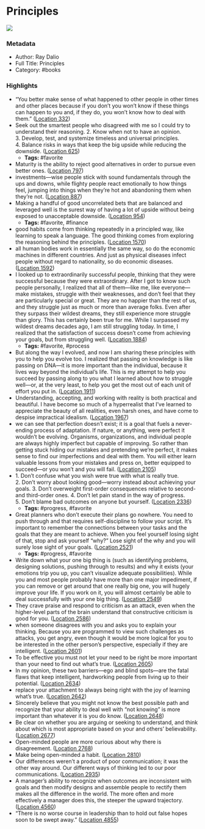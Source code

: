 # Principles

![](https://images-na.ssl-images-amazon.com/images/I/41Mq7Ss7lPL._SL200_.jpg)

### Metadata

- Author: Ray Dalio
- Full Title: Principles
- Category: #books

### Highlights

- “You better make sense of what happened to other people in other times and other places because if you don’t you won’t know if these things can happen to you and, if they do, you won’t know how to deal with them.” ([Location 332](https://readwise.io/to_kindle?action=open&asin=B071CTK28D&location=332))
- Seek out the smartest people who disagreed with me so I could try to understand their reasoning. 2. Know when not to have an opinion. 3. Develop, test, and systemize timeless and universal principles. 4. Balance risks in ways that keep the big upside while reducing the downside. ([Location 625](https://readwise.io/to_kindle?action=open&asin=B071CTK28D&location=625))
    - **Tags:** #favorite
- Maturity is the ability to reject good alternatives in order to pursue even better ones. ([Location 797](https://readwise.io/to_kindle?action=open&asin=B071CTK28D&location=797))
- investments—wise people stick with sound fundamentals through the ups and downs, while flighty people react emotionally to how things feel, jumping into things when they’re hot and abandoning them when they’re not. ([Location 887](https://readwise.io/to_kindle?action=open&asin=B071CTK28D&location=887))
- Making a handful of good uncorrelated bets that are balanced and leveraged well is the surest way of having a lot of upside without being exposed to unacceptable downside. ([Location 954](https://readwise.io/to_kindle?action=open&asin=B071CTK28D&location=954))
    - **Tags:** #favorite, #finance
- good habits come from thinking repeatedly in a principled way, like learning to speak a language. The good thinking comes from exploring the reasoning behind the principles. ([Location 1570](https://readwise.io/to_kindle?action=open&asin=B071CTK28D&location=1570))
- all human bodies work in essentially the same way, so do the economic machines in different countries. And just as physical diseases infect people without regard to nationality, so do economic diseases. ([Location 1592](https://readwise.io/to_kindle?action=open&asin=B071CTK28D&location=1592))
- I looked up to extraordinarily successful people, thinking that they were successful because they were extraordinary. After I got to know such people personally, I realized that all of them—like me, like everyone—make mistakes, struggle with their weaknesses, and don’t feel that they are particularly special or great. They are no happier than the rest of us, and they struggle just as much or more than average folks. Even after they surpass their wildest dreams, they still experience more struggle than glory. This has certainly been true for me. While I surpassed my wildest dreams decades ago, I am still struggling today. In time, I realized that the satisfaction of success doesn’t come from achieving your goals, but from struggling well. ([Location 1884](https://readwise.io/to_kindle?action=open&asin=B071CTK28D&location=1884))
    - **Tags:** #favorite, #process
- But along the way I evolved, and now I am sharing these principles with you to help you evolve too. I realized that passing on knowledge is like passing on DNA—it is more important than the individual, because it lives way beyond the individual’s life. This is my attempt to help you succeed by passing along to you what I learned about how to struggle well—or, at the very least, to help you get the most out of each unit of effort you put in. ([Location 1911](https://readwise.io/to_kindle?action=open&asin=B071CTK28D&location=1911))
- Understanding, accepting, and working with reality is both practical and beautiful. I have become so much of a hyperrealist that I’ve learned to appreciate the beauty of all realities, even harsh ones, and have come to despise impractical idealism. ([Location 1967](https://readwise.io/to_kindle?action=open&asin=B071CTK28D&location=1967))
- we can see that perfection doesn’t exist; it is a goal that fuels a never-ending process of adaptation. If nature, or anything, were perfect it wouldn’t be evolving. Organisms, organizations, and individual people are always highly imperfect but capable of improving. So rather than getting stuck hiding our mistakes and pretending we’re perfect, it makes sense to find our imperfections and deal with them. You will either learn valuable lessons from your mistakes and press on, better equipped to succeed—or you won’t and you will fail. ([Location 2105](https://readwise.io/to_kindle?action=open&asin=B071CTK28D&location=2105))
- 1. Don’t confuse what you wish were true with what is really true. 2. Don’t worry about looking good—worry instead about achieving your goals.
  3. Don’t overweight first-order consequences relative to second- and third-order ones.
  4. Don’t let pain stand in the way of progress.
  5. Don’t blame bad outcomes on anyone but yourself. ([Location 2336](https://readwise.io/to_kindle?action=open&asin=B071CTK28D&location=2336))
    - **Tags:** #progress, #favorite
- Great planners who don’t execute their plans go nowhere. You need to push through and that requires self-discipline to follow your script. It’s important to remember the connections between your tasks and the goals that they are meant to achieve. When you feel yourself losing sight of that, stop and ask yourself “why?” Lose sight of the why and you will surely lose sight of your goals. ([Location 2521](https://readwise.io/to_kindle?action=open&asin=B071CTK28D&location=2521))
    - **Tags:** #progress, #favorite
- Write down what your one big thing is (such as identifying problems, designing solutions, pushing through to results) and why it exists (your emotions trip you up, you can’t visualize adequate possibilities). While you and most people probably have more than one major impediment, if you can remove or get around that one really big one, you will hugely improve your life. If you work on it, you will almost certainly be able to deal successfully with your one big thing. ([Location 2549](https://readwise.io/to_kindle?action=open&asin=B071CTK28D&location=2549))
- They crave praise and respond to criticism as an attack, even when the higher-level parts of the brain understand that constructive criticism is good for you. ([Location 2586](https://readwise.io/to_kindle?action=open&asin=B071CTK28D&location=2586))
- when someone disagrees with you and asks you to explain your thinking. Because you are programmed to view such challenges as attacks, you get angry, even though it would be more logical for you to be interested in the other person’s perspective, especially if they are intelligent. ([Location 2601](https://readwise.io/to_kindle?action=open&asin=B071CTK28D&location=2601))
- To be effective you must not let your need to be right be more important than your need to find out what’s true. ([Location 2605](https://readwise.io/to_kindle?action=open&asin=B071CTK28D&location=2605))
- In my opinion, these two barriers—ego and blind spots—are the fatal flaws that keep intelligent, hardworking people from living up to their potential. ([Location 2634](https://readwise.io/to_kindle?action=open&asin=B071CTK28D&location=2634))
- replace your attachment to always being right with the joy of learning what’s true. ([Location 2642](https://readwise.io/to_kindle?action=open&asin=B071CTK28D&location=2642))
- Sincerely believe that you might not know the best possible path and recognize that your ability to deal well with “not knowing” is more important than whatever it is you do know. ([Location 2648](https://readwise.io/to_kindle?action=open&asin=B071CTK28D&location=2648))
- Be clear on whether you are arguing or seeking to understand, and think about which is most appropriate based on your and others’ believability. ([Location 2677](https://readwise.io/to_kindle?action=open&asin=B071CTK28D&location=2677))
- Open-minded people are more curious about why there is disagreement. ([Location 2768](https://readwise.io/to_kindle?action=open&asin=B071CTK28D&location=2768))
- Make being open-minded a habit. ([Location 2810](https://readwise.io/to_kindle?action=open&asin=B071CTK28D&location=2810))
- Our differences weren’t a product of poor communication; it was the other way around. Our different ways of thinking led to our poor communications. ([Location 2935](https://readwise.io/to_kindle?action=open&asin=B071CTK28D&location=2935))
- A manager’s ability to recognize when outcomes are inconsistent with goals and then modify designs and assemble people to rectify them makes all the difference in the world. The more often and more effectively a manager does this, the steeper the upward trajectory. ([Location 4560](https://readwise.io/to_kindle?action=open&asin=B071CTK28D&location=4560))
- “There is no worse course in leadership than to hold out false hopes soon to be swept away.” ([Location 4855](https://readwise.io/to_kindle?action=open&asin=B071CTK28D&location=4855))
